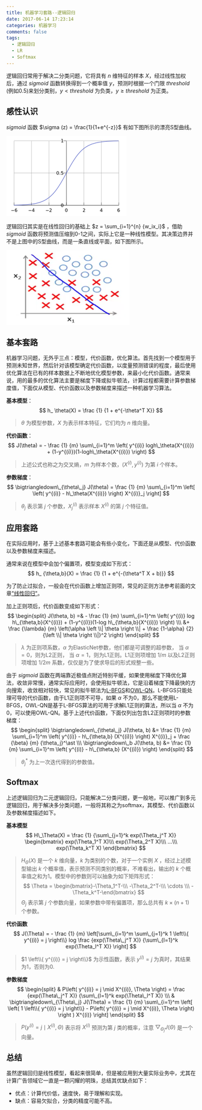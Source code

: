 ```yaml
---
title: 机器学习套路--逻辑回归
date: 2017-06-14 17:23:14
categories: 机器学习
comments: false
tags:
  - 逻辑回归
  - LR
  - Softmax
---
```


逻辑回归常用于解决二分类问题，它将具有 $n$ 维特征的样本 $X$，经过线性加权后，通过 $sigmoid$ 函数转换得到一个概率值 $y$，预测时根据一个门限 $threshold$ (例如0.5)来划分类别，$y < threshold$ 为负类，$y \geq threshold$ 为正类。<!--more-->

## 感性认识

$sigmoid$ 函数 $\sigma (z) = \frac{1}{1+e^{-z}}$ 有如下图所示的漂亮S型曲线。

![sigmoid | center](/images/sigmoid.png)

逻辑回归其实是在线性回归的基础上 $z = \sum_{i=1}^{n} {w_ix_i}$ ，借助 $sigmoid$ 函数将预测值压缩到0-1之间，实际上它是一种线性模型。其决策边界并不是上图中的S型曲线，而是一条直线或平面，如下图所示。

<img src="/images/lr-boundary.png" width="328" height="200" alt="lr-boundary" align=center />

## 基本套路

机器学习问题，无外乎三点：模型，代价函数，优化算法。首先找到一个模型用于预测未知世界，然后针对该模型确定代价函数，以度量预测错误的程度，最后使用优化算法在已有的样本数据上不断地优化模型参数，来最小化代价函数。通常来说，用的最多的优化算法主要是梯度下降或拟牛顿法，计算过程都需要计算参数梯度值，下面仅从模型、代价函数以及参数梯度来描述一种机器学习算法。

**基本模型**：
$$ h_ \theta(X) = \frac {1} {1 + e^{-\theta^T X}} $$
> $\theta$ 为模型参数，$X$ 为表示样本特征，它们均为 $n$ 维向量。

**代价函数**：
$$
J(\theta) = - \frac {1} {m} \sum\_{i=1}^m \left( y^{(i)} logh\_\theta(X^{(i)}) + (1-y^{(i)})(1-logh\_\theta(X^{(i)}) \right)
$$
> 上述公式也称之为交叉熵，$m$ 为样本个数，$(X^{(i)}, y^{(i)})$ 为第 $i$ 个样本。

**参数梯度**：
$$
\bigtriangledown\_{\theta\_j} J(\theta)  =  \frac {1} {m} \sum\_{i=1}^m \left[ \left( y^{(i)} - h\_\theta(X^{(i)}) \right) X^{(i)}_j \right]
$$
> $\theta_j$ 表示第 $j$ 个参数，$X^{(i)}_j$ 表示样本 $X^{(i)}$ 的第 $j$ 个特征值。

## 应用套路

在实际应用时，基于上述基本套路可能会有些小变化，下面还是从模型、代价函数以及参数梯度来描述。

通常来说在模型中会加个偏置项，模型变成如下形式：
$$ h_ {\theta,b}(X) = \frac {1} {1 + e^{-(\theta^T X + b)}} $$

为了防止过拟合，一般会在代价函数上增加正则项，常见的正则方法参考前面的文章["线性回归"](http://sharkdtu.com/posts/ml-linear-regression.html#正则化)。

加上正则项后，代价函数变成如下形式：
$$
\begin{split}
J(\theta, b) =& - \frac {1} {m} \sum\_{i=1}^m \left( y^{(i)} log h\_{\theta,b}(X^{(i)}) + (1-y^{(i)})(1-log h\_{\theta,b}(X^{(i)}) \right) \\\
&+ \frac {\lambda} {m} \left(\alpha \left \\|  \theta \right \\| + \frac {1-\alpha} {2} {\left \\|  \theta \right \\|}^2 \right)
\end{split}
$$
>  $\lambda$ 为正则项系数，$\alpha$ 为ElasticNet参数，他们都是可调整的超参数， 当 $\alpha = 0$，则为L2正则， 当 $\alpha = 1$，则为L1正则。L1正则项增加 $1/m$ 以及L2正则项增加 $1/2m$ 系数，仅仅是为了使求导后的形式规整一些。

由于 $sigmoid$ 函数在两端靠近极值点附近特别平缓，如果使用梯度下降优化算法，收敛非常慢，通常实际应用时，会使用拟牛顿法，它是沿着梯度下降最快的方向搜索，收敛相对较快，常见的拟牛顿法为[L-BFGS](http://blog.csdn.net/itplus/article/details/21896453)和[OWL-QN](http://research.microsoft.com/en-us/um/people/jfgao/paper/icml07scalable.pdf)。L-BFGS只能处理可导的代价函数，由于L1正则项不可导，如果 $\alpha$ 不为0，那么不能使用L-BFGS，OWL-QN是基于L-BFGS算法的可用于求解L1正则的算法，所以当 $\alpha$ 不为0，可以使用OWL-QN。基于上述代价函数，下面仅列出包含L2正则项时的参数梯度：
$$
\begin{split}
\bigtriangledown\_{\theta\_j} J(\theta, b) &= \frac {1} {m} \sum\_{i=1}^m \left( y^{(i)} - h\_{\theta,b} (X^{(i)}) \right) X^{(i)}_j + \frac {\beta} {m}  {\theta_j}^\ast \\\
\bigtriangledown\_b J(\theta, b) &= \frac {1} {m} \sum\_{i=1}^m \left( y^{(i)} - h\_{\theta,b} (X^{(i)}) \right)
\end{split}
$$
> ${\theta_j}^\ast$ 为上一次迭代得到的参数值。

## Softmax

上述逻辑回归为二元逻辑回归，只能解决二分类问题，更一般地，可以推广到多元逻辑回归，用于解决多分类问题，一般将其称之为softmax，其模型、代价函数以及参数梯度描述如下。

**基本模型**
$$
H\_\Theta(X) = \frac {1} {\sum\_{j=1}^k exp(\Theta_j^T X)}
\begin{bmatrix}
exp(\Theta_1^T X)\\\
exp(\Theta_2^T X)\\\
...\\\
exp(\Theta_k^T X)
\end{bmatrix}
$$
> $H_ \Theta(X)$ 是一个 $k$ 维向量，$k$ 为类别的个数，对于一个实例 $X$ ，经过上述模型输出 $k$ 个概率值，表示预测不同类别的概率，不难看出，输出的 $k$ 个概率值之和为1。模型中的参数则可以抽象为如下矩阵形式：
>  $$ \Theta = \begin{bmatrix}-\Theta_1^T-\\\ -\Theta_2^T-\\\ \cdots \\\ -\Theta_k^T-\end{bmatrix} $$ $\Theta_j$ 表示第 $j$ 个参数向量，如果参数中带有偏置项，那么总共有 $k \times (n+1)$ 个参数。

**代价函数**
$$ J(\Theta) = - \frac {1} {m} \left[\sum\_{i=1}^m \sum\_{j=1}^k 1 \left\\{ y^{(i)} = j \right\\} log \frac {exp(\Theta\_j^T X)} {\sum\_{l=1}^k exp(\Theta_l^T X)} \right] $$
> $1 \left\\{ y^{(i)} = j \right\\}$ 为示性函数，表示 $y^{(i)} = j$ 为真时，其结果为1，否则为0.

**参数梯度**
$$
\begin{split}
& P\left( y^{(i)} = j \mid X^{(i)}, \Theta \right) = \frac {exp(\Theta\_j^T X)} {\sum\_{l=1}^k exp(\Theta\_l^T X)}  \\\
& \bigtriangledown\_{\Theta\_j} J(\Theta)  =  \frac {1} {m} \sum\_{i=1}^m \left[ \left( 1 \left\\{ y^{(i)} = j \right\\} - P\left( y^{(i)} = j \mid X^{(i)}, \Theta \right) \right ) X^{(i)} \right]
\end{split}
$$
> $P\left( y^{(i)} = j \mid X^{(i)}, \Theta \right)$ 表示将 $X^{(i)}$ 预测为第 $j$ 类的概率，注意 $\bigtriangledown_ {\Theta_j} J(\Theta)$ 是一个向量。

## 总结

虽然逻辑回归是线性模型，看起来很简单，但是被应用到大量实际业务中，尤其在计算广告领域它一直是一颗闪耀的明珠，总结其优缺点如下：
* 优点：计算代价低，速度快，易于理解和实现。
* 缺点：容易欠拟合，分类的精度可能不高。
